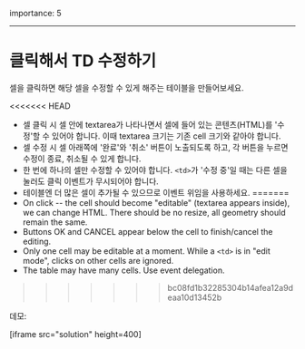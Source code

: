 importance: 5

---

# 클릭해서 TD 수정하기

셀을 클릭하면 해당 셀을 수정할 수 있게 해주는 테이블을 만들어보세요.

<<<<<<< HEAD
- 셀 클릭 시 셀 안에 textarea가 나타나면서 셀에 들어 있는 콘텐츠(HTML)를 '수정'할 수 있어야 합니다. 이때 textarea 크기는 기존 cell 크기와 같아야 합니다.
- 셀 수정 시 셀 아래쪽에 '완료'와 '취소' 버튼이 노출되도록 하고, 각 버튼을 누르면 수정이 종료, 취소될 수 있게 합니다.
- 한 번에 하나의 셀만 수정할 수 있어야 합니다. `<td>`가 '수정 중'일 때는 다른 셀을 눌러도 클릭 이벤트가 무시되어야 합니다.
- 테이블엔 더 많은 셀이 추가될 수 있으므로 이벤트 위임을 사용하세요.
=======
- On click -- the cell should become "editable" (textarea appears inside), we can change HTML. There should be no resize, all geometry should remain the same.
- Buttons OK and CANCEL appear below the cell to finish/cancel the editing.
- Only one cell may be editable at a moment. While a `<td>` is in "edit mode", clicks on other cells are ignored.
- The table may have many cells. Use event delegation.
>>>>>>> bc08fd1b32285304b14afea12a9deaa10d13452b

데모:

[iframe src="solution" height=400]
